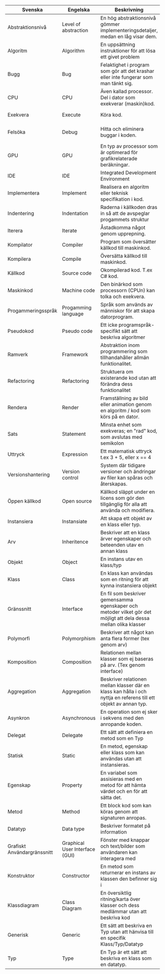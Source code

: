 |Svenska                    |Engelska                      |Beskrivning                                                                                                      |Kommentar                                                                |FIELD5|FIELD6|FIELD7|FIELD8|FIELD9|FIELD10|FIELD11|FIELD12|FIELD13|FIELD14|FIELD15|FIELD16|FIELD17|FIELD18|FIELD19|FIELD20|FIELD21|FIELD22|FIELD23|FIELD24|FIELD25|FIELD26|
|---------------------------|------------------------------|-----------------------------------------------------------------------------------------------------------------|-------------------------------------------------------------------------|------|------|------|------|------|-------|-------|-------|-------|-------|-------|-------|-------|-------|-------|-------|-------|-------|-------|-------|-------|-------|
|Abstraktionsnivå           |Level of abstraction          |En hög abstraktionsnivå gömmer implementeringsdetaljer, medan en låg visar dem.                                  |                                                                         |      |      |      |      |      |       |       |       |       |       |       |       |       |       |       |       |       |       |       |       |       |       |
|Algoritm                   |Algorithm                     |En uppsättning instruktioner för att lösa ett givet problem                                                      |                                                                         |      |      |      |      |      |       |       |       |       |       |       |       |       |       |       |       |       |       |       |       |       |       |
|Bugg                       |Bug                           |Felaktighet i program som gör att det krashar eller inte fungerar som man tänkt sig.                             |Bugg = Runtime error, eller logiska fel.  (Syntaxfel är ingen bugg).     |      |      |      |      |      |       |       |       |       |       |       |       |       |       |       |       |       |       |       |       |       |       |
|CPU                        |CPU                           |Även kallad processor. Del i dator som exekverar (maskin)kod.                                                    |Cental Processing Unit                                                   |      |      |      |      |      |       |       |       |       |       |       |       |       |       |       |       |       |       |       |       |       |       |
|Exekvera                   |Execute                       |Köra kod.                                                                                                        |Fil som slutar på .exe är exekverbar (körbar)                            |      |      |      |      |      |       |       |       |       |       |       |       |       |       |       |       |       |       |       |       |       |       |
|Felsöka                    |Debug                         |Hitta och eliminera buggar i koden.                                                                              |Visual studio har inbyggda verktyg för att underlätta felsökning         |      |      |      |      |      |       |       |       |       |       |       |       |       |       |       |       |       |       |       |       |       |       |
|GPU                        |GPU                           |En typ av processor som är optimerad för grafikrelaterade beräkningar.                                           |Graphics Processing Unit                                                 |      |      |      |      |      |       |       |       |       |       |       |       |       |       |       |       |       |       |       |       |       |       |
|IDE                        |IDE                           |Integrated Development Environment                                                                               |T.ex. Visual Studio                                                      |      |      |      |      |      |       |       |       |       |       |       |       |       |       |       |       |       |       |       |       |       |       |
|Implementera               |Implement                     |Realisera en algoritm eller teknisk specifikation i kod.                                                         |                                                                         |      |      |      |      |      |       |       |       |       |       |       |       |       |       |       |       |       |       |       |       |       |       |
|Indentering                |Indentation                   |Raderna i källkoden dras in så att de avspeglar progammets struktur                                              |                                                                         |      |      |      |      |      |       |       |       |       |       |       |       |       |       |       |       |       |       |       |       |       |       |
|Iterera                    |Iterate                       |Åstadkomma något genom upprepning.                                                                               |Finare ord för loopa.                                                    |      |      |      |      |      |       |       |       |       |       |       |       |       |       |       |       |       |       |       |       |       |       |
|Kompilator                 |Compiler                      |Program som översätter källkod till maskinkod.                                                                   |                                                                         |      |      |      |      |      |       |       |       |       |       |       |       |       |       |       |       |       |       |       |       |       |       |
|Kompilera                  |Compile                       |Översätta källkod till maskinkod.                                                                                |Kör din kod i en kompilator för att kompilera den.                       |      |      |      |      |      |       |       |       |       |       |       |       |       |       |       |       |       |       |       |       |       |       |
|Källkod                    |Source code                   |Okompilerad kod. T.ex C# kod.                                                                                    |                                                                         |      |      |      |      |      |       |       |       |       |       |       |       |       |       |       |       |       |       |       |       |       |       |
|Maskinkod                  |Machine code                  |Den binärkod som processorn (CPUn) kan tolka och exekvera.                                                       |                                                                         |      |      |      |      |      |       |       |       |       |       |       |       |       |       |       |       |       |       |       |       |       |       |
|Progammeringsspråk         |Progamming language           |Språk som används av människor för att skapa datorprogram.                                                       |T.ex C#                                                                  |      |      |      |      |      |       |       |       |       |       |       |       |       |       |       |       |       |       |       |       |       |       |
|Pseudokod                  |Pseudo code                   |Ett icke programspråk-specifikt sätt att beskriva algoritmer                                                     |Hitte-på-kod                                                             |      |      |      |      |      |       |       |       |       |       |       |       |       |       |       |       |       |       |       |       |       |       |
|Ramverk                    |Framework                     |Abstraktion inom programmering som tillhandahåller allmän funktionalitet.                                        |                                                                         |      |      |      |      |      |       |       |       |       |       |       |       |       |       |       |       |       |       |       |       |       |       |
|Refactoring                |Refactoring                   |Struktuera om existerande kod utan att förändra dess funktionalitet                                              |I syfte att göra koden mer lättläst och/eller enklare att vidareutveckla.|      |      |      |      |      |       |       |       |       |       |       |       |       |       |       |       |       |       |       |       |       |       |
|Rendera                    |Render                        |Framställning av bild eller animation genom en algoritm / kod som körs på en dator.                              |Ex. Rendera 3D-grafik till en film eller TV-spel                         |      |      |      |      |      |       |       |       |       |       |       |       |       |       |       |       |       |       |       |       |       |       |
|Sats                       |Statement                     |Minsta enhet som exekveras; en "rad" kod, som avslutas med semikolon                                             |T.ex WriteLine("Hello");                                                 |      |      |      |      |      |       |       |       |       |       |       |       |       |       |       |       |       |       |       |       |       |       |
|Uttryck                    |Expression                    |Ett matematisk uttryck t.ex 3 + 5, eller x == 4                                                                  |                                                                         |      |      |      |      |      |       |       |       |       |       |       |       |       |       |       |       |       |       |       |       |       |       |
|Versionshantering          |Version control               |System där tidigare versioner och ändringar av filer kan spåras och återskapas.                                  |Git är ett exempel på ett versionshanteringssystem.                      |      |      |      |      |      |       |       |       |       |       |       |       |       |       |       |       |       |       |       |       |       |       |
|Öppen källkod              |Open source                   |Källkod släppt under en licens som gör den tillgänglig för alla att använda och modifiera.                       |Finns olika sådana licenser, med lite olika regler.                      |      |      |      |      |      |       |       |       |       |       |       |       |       |       |       |       |       |       |       |       |       |       |
|Instansiera                |Instansiate                   |Att skapa ett objekt av en klass eller typ.                                                                      |                                                                         |      |      |      |      |      |       |       |       |       |       |       |       |       |       |       |       |       |       |       |       |       |       |
|Arv                        |Inheritence                   |Beskriver att en klass ärver egenskaper och beteenden utav en annan klass                                        |                                                                         |      |      |      |      |      |       |       |       |       |       |       |       |       |       |       |       |       |       |       |       |       |       |
|Objekt                     |Object                        |En instans utav en klass/typ                                                                                     |                                                                         |      |      |      |      |      |       |       |       |       |       |       |       |       |       |       |       |       |       |       |       |       |       |
|Klass                      |Class                         |En klass kan användas som en ritning för att kynna instansiera objekt                                            |En klass kan också bara vara exekverbar kod som inte instansieras        |      |      |      |      |      |       |       |       |       |       |       |       |       |       |       |       |       |       |       |       |       |       |
|Gränssnitt                 |Interface                     |En fil som beskriver gemensamma egenskaper och metoder vilket gör det möjligt att dela dessa mellan olika klasser|                                                                         |      |      |      |      |      |       |       |       |       |       |       |       |       |       |       |       |       |       |       |       |       |       |
|Polymorfi                  |Polymorphism                  |Beskriver att något kan anta flera former (tex genom arv)                                                        |                                                                         |      |      |      |      |      |       |       |       |       |       |       |       |       |       |       |       |       |       |       |       |       |       |
|Komposition                |Composition                   |Relationen mellan klasser som ej baseras på arv. (Tex genom interface)                                           |                                                                         |      |      |      |      |      |       |       |       |       |       |       |       |       |       |       |       |       |       |       |       |       |       |
|Aggregation                |Aggregation                   |Beskriver relationen mellan klasser där en klass kan hålla i och nyttja en referens till ett objekt av annan typ.|                                                                         |      |      |      |      |      |       |       |       |       |       |       |       |       |       |       |       |       |       |       |       |       |       |
|Asynkron                   |Asynchronous                  |En operation som ej sker i sekvens med den anropande koden.                                                      |Fire and forget / Fire and wait                                          |      |      |      |      |      |       |       |       |       |       |       |       |       |       |       |       |       |       |       |       |       |       |
|Delegat                    |Delegate                      |Ett sätt att definiera en metod som en Typ                                                                       |                                                                         |      |      |      |      |      |       |       |       |       |       |       |       |       |       |       |       |       |       |       |       |       |       |
|Statisk                    |Static                        |En metod, egenskap eller klass som kan användas utan att instansieras.                                           |                                                                         |      |      |      |      |      |       |       |       |       |       |       |       |       |       |       |       |       |       |       |       |       |       |
|Egenskap                   |Property                      |En variabel som assisieras med en metod för att hämta värdet och en för att sätta det.                           |                                                                         |      |      |      |      |      |       |       |       |       |       |       |       |       |       |       |       |       |       |       |       |       |       |
|Metod                      |Method                        |Ett block kod som kan köras genom att signaturen anropas.                                                        |                                                                         |      |      |      |      |      |       |       |       |       |       |       |       |       |       |       |       |       |       |       |       |       |       |
|Datatyp                    |Data type                     |Beskriver formatet på information                                                                                |tex. Integer, Char, Boolean osv.                                         |      |      |      |      |      |       |       |       |       |       |       |       |       |       |       |       |       |       |       |       |       |       |
|Grafiskt Användargränssnitt|Graphical User Interface (GUI)|Fönster med knappar och text/bilder som användaren kan interagera med                                            |                                                                         |      |      |      |      |      |       |       |       |       |       |       |       |       |       |       |       |       |       |       |       |       |       |
|Konstruktor                |Constructor                   |En metod som returnerar en instans av klassen den befinner sig i                                                 |                                                                         |      |      |      |      |      |       |       |       |       |       |       |       |       |       |       |       |       |       |       |       |       |       |
|Klassdiagram               |Class Diagram                 |En översiktlig ritning/karta över klasser och dess medlämmar utan att beskriva kod                               |                                                                         |      |      |      |      |      |       |       |       |       |       |       |       |       |       |       |       |       |       |       |       |       |       |
|Generisk                   |Generic                       |Ett sätt att beskriva en Typ utan att hänvisa till en specifik Klass/Typ/Datatyp                                 |<T>                                                                      |      |      |      |      |      |       |       |       |       |       |       |       |       |       |       |       |       |       |       |       |       |       |
|Typ                        |Type                          |En Typ är ett sätt att beskriva en klass som en datatyp.                                                         |                                                                         |      |      |      |      |      |       |       |       |       |       |       |       |       |       |       |       |       |       |       |       |       |       |
